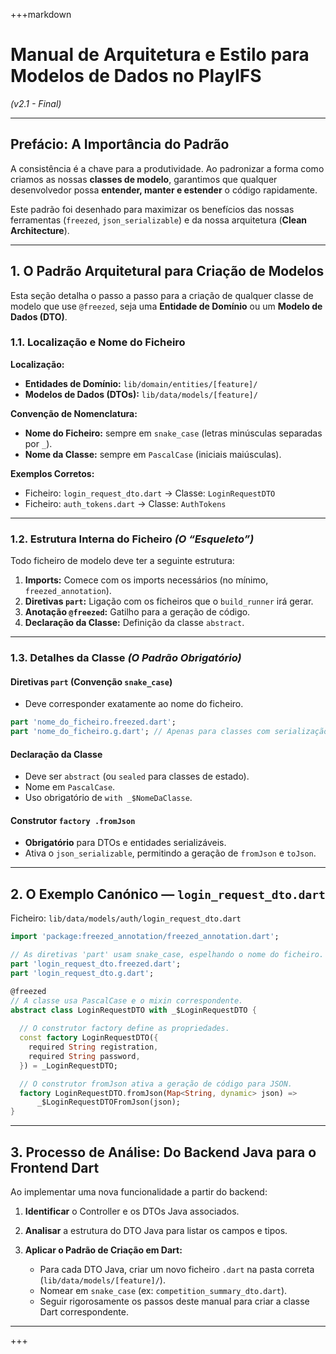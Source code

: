 +++markdown

# Manual de Arquitetura e Estilo para Modelos de Dados no PlayIFS

*(v2.1 - Final)*

---

## Prefácio: A Importância do Padrão

A consistência é a chave para a produtividade.
Ao padronizar a forma como criamos as nossas **classes de modelo**, garantimos que qualquer desenvolvedor possa **entender, manter e estender** o código rapidamente.

Este padrão foi desenhado para maximizar os benefícios das nossas ferramentas (`freezed`, `json_serializable`) e da nossa arquitetura (**Clean Architecture**).

---

## 1. O Padrão Arquitetural para Criação de Modelos

Esta seção detalha o passo a passo para a criação de qualquer classe de modelo que use `@freezed`, seja uma **Entidade de Domínio** ou um **Modelo de Dados (DTO)**.

### 1.1. Localização e Nome do Ficheiro

**Localização:**

* **Entidades de Domínio:** `lib/domain/entities/[feature]/`
* **Modelos de Dados (DTOs):** `lib/data/models/[feature]/`

**Convenção de Nomenclatura:**

* **Nome do Ficheiro:** sempre em `snake_case` (letras minúsculas separadas por `_`).
* **Nome da Classe:** sempre em `PascalCase` (iniciais maiúsculas).

**Exemplos Corretos:**

* Ficheiro: `login_request_dto.dart` → Classe: `LoginRequestDTO`
* Ficheiro: `auth_tokens.dart` → Classe: `AuthTokens`

---

### 1.2. Estrutura Interna do Ficheiro *(O “Esqueleto”)*

Todo ficheiro de modelo deve ter a seguinte estrutura:

1. **Imports:** Comece com os imports necessários (no mínimo, `freezed_annotation`).
2. **Diretivas `part`:** Ligação com os ficheiros que o `build_runner` irá gerar.
3. **Anotação `@freezed`:** Gatilho para a geração de código.
4. **Declaração da Classe:** Definição da classe `abstract`.

---

### 1.3. Detalhes da Classe *(O Padrão Obrigatório)*

#### Diretivas `part` (Convenção `snake_case`)

* Deve corresponder exatamente ao nome do ficheiro.

```dart
part 'nome_do_ficheiro.freezed.dart';
part 'nome_do_ficheiro.g.dart'; // Apenas para classes com serialização JSON
```

#### Declaração da Classe

* Deve ser `abstract` (ou `sealed` para classes de estado).
* Nome em `PascalCase`.
* Uso obrigatório de `with _$NomeDaClasse`.

#### Construtor `factory .fromJson`

* **Obrigatório** para DTOs e entidades serializáveis.
* Ativa o `json_serializable`, permitindo a geração de `fromJson` e `toJson`.

---

## 2. O Exemplo Canónico — `login_request_dto.dart`

Ficheiro: `lib/data/models/auth/login_request_dto.dart`

```dart
import 'package:freezed_annotation/freezed_annotation.dart';

// As diretivas 'part' usam snake_case, espelhando o nome do ficheiro.
part 'login_request_dto.freezed.dart';
part 'login_request_dto.g.dart';

@freezed
// A classe usa PascalCase e o mixin correspondente.
abstract class LoginRequestDTO with _$LoginRequestDTO {
  
  // O construtor factory define as propriedades.
  const factory LoginRequestDTO({
    required String registration,
    required String password,
  }) = _LoginRequestDTO;

  // O construtor fromJson ativa a geração de código para JSON.
  factory LoginRequestDTO.fromJson(Map<String, dynamic> json) =>
      _$LoginRequestDTOFromJson(json);
}
```

---

## 3. Processo de Análise: Do Backend Java para o Frontend Dart

Ao implementar uma nova funcionalidade a partir do backend:

1. **Identificar** o Controller e os DTOs Java associados.
2. **Analisar** a estrutura do DTO Java para listar os campos e tipos.
3. **Aplicar o Padrão de Criação em Dart:**

   * Para cada DTO Java, criar um novo ficheiro `.dart` na pasta correta (`lib/data/models/[feature]/`).
   * Nomear em `snake_case` (ex: `competition_summary_dto.dart`).
   * Seguir rigorosamente os passos deste manual para criar a classe Dart correspondente.

---

+++
